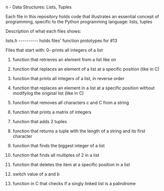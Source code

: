 
n - Data Structures: Lists, Tuples

Each file in this repository holds code that illustrates an essential concept of programming, specific to the Python programming language: lists, tuples



Description of what each files shows:

lists.h ---------- holds files' function prototypes for #13

Files that start with:
0- prints all integers of a list

1. function that retrieves an element from a list like on

2. function that replaces an element of a list at a specific position (like in C)

3. function that prints all integers of a list, in reverse order

4. function that replaces an element in a list at a specific position without modifying the original list (like in C)

5. function that removes all characters c and C from a string

6. function that prints a matrix of integers

7. function that adds 2 tuples

8. function that returns a tuple with the length of a string and its first character

9. function that finds the biggest integer of a list

10. function that finds all multiples of 2 in a list

11. function that deletes the item at a specific position in a list

12. switch value of a and b

13. function in C that checks if a singly linked list is a palindrome
